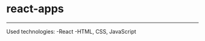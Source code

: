 # react-apps
--------------------------------------------------
Used technologies:
-React
-HTML, CSS, JavaScript
